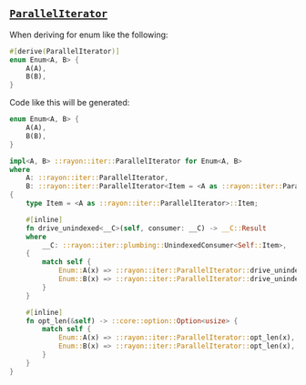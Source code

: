 ## [`ParallelIterator`](https://docs.rs/rayon/1.0/rayon/iter/trait.ParallelIterator.html)

When deriving for enum like the following:

```rust
#[derive(ParallelIterator)]
enum Enum<A, B> {
    A(A),
    B(B),
}
```

Code like this will be generated:

```rust
enum Enum<A, B> {
    A(A),
    B(B),
}

impl<A, B> ::rayon::iter::ParallelIterator for Enum<A, B>
where
    A: ::rayon::iter::ParallelIterator,
    B: ::rayon::iter::ParallelIterator<Item = <A as ::rayon::iter::ParallelIterator>::Item>,
{
    type Item = <A as ::rayon::iter::ParallelIterator>::Item;

    #[inline]
    fn drive_unindexed<__C>(self, consumer: __C) -> __C::Result
    where
        __C: ::rayon::iter::plumbing::UnindexedConsumer<Self::Item>,
    {
        match self {
            Enum::A(x) => ::rayon::iter::ParallelIterator::drive_unindexed(x, consumer),
            Enum::B(x) => ::rayon::iter::ParallelIterator::drive_unindexed(x, consumer),
        }
    }

    #[inline]
    fn opt_len(&self) -> ::core::option::Option<usize> {
        match self {
            Enum::A(x) => ::rayon::iter::ParallelIterator::opt_len(x),
            Enum::B(x) => ::rayon::iter::ParallelIterator::opt_len(x),
        }
    }
}
```
